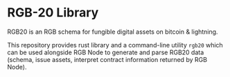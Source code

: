 # RGB-20 Library

RGB20 is an RGB schema for fungible digital assets on bitcoin & lightning.

This repository provides rust library and a command-line utility `rgb20` which
can be used alongside RGB Node to generate and parse RGB20 data (schema, issue
assets, interpret contract information returned by RGB Node).
